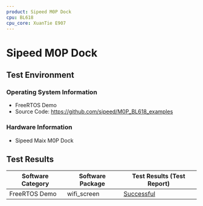 ```yaml
---
product: Sipeed M0P Dock
cpu: BL618
cpu_core: XuanTie E907
---
```


# Sipeed M0P Dock

## Test Environment

### Operating System Information

- FreeRTOS Demo
- Source Code: https://github.com/sipeed/M0P_BL618_examples

### Hardware Information

- Sipeed Maix M0P Dock

## Test Results

| Software Category | Software Package | Test Results (Test Report) |
|-------------------|------------------|----------------------------|
| FreeRTOS Demo     | wifi_screen      | [Successful][FreeRTOS]     |

[FreeRTOS]: ./FreeRTOS/README.md
